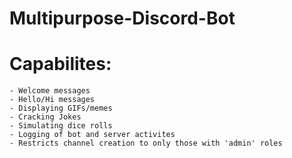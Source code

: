# Multipurpose-Discord-Bot

 # Capabilites:
    - Welcome messages
    - Hello/Hi messages
    - Displaying GIFs/memes
    - Cracking Jokes
    - Simulating dice rolls
    - Logging of bot and server activites
    - Restricts channel creation to only those with 'admin' roles
    
    
    
